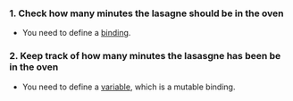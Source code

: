 ### 1. Check how many minutes the lasagne should be in the oven

- You need to define a [binding][bindings].

### 2. Keep track of how many minutes the lasasgne has been be in the oven

- You need to define a [variable][variables], which is a mutable binding.

[bindings]: https://docs.microsoft.com/en-us/dotnet/fsharp/language-reference/values/#binding-a-value
[variables]: https://docs.microsoft.com/en-us/dotnet/fsharp/language-reference/values/#mutable-variables
